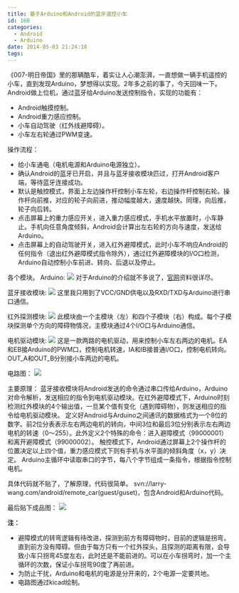 ```yaml
---
title: 基于Arduino和Android的蓝牙遥控小车
id: 160
categories:
  - Android
  - Arduino
date: 2014-05-03 21:24:18
tags:
---
```


《007-明日帝国》里的那辆酷车，着实让人心潮澎湃，一直想做一辆手机遥控的小车，直到发现Arduino，梦想得以实现。2年多之前的事了，今天回味一下。
Android做上位机，通过蓝牙给Arduino发送控制指令，实现的功能有：
- Android触摸控制。
- Android重力感应控制。
- 小车自动驾驶（红外线避障碍）。
- 小车左右轮通过PWM变速。

操作流程：
- 给小车通电（电机电源和Arduino电源独立）。
- 确认Android的蓝牙已开启，并且与蓝牙接收模块匹过，打开Android客户端，等待蓝牙连接成功。
- 默认是触控模式，界面上左边操作杆控制小车左轮，右边操作杆控制右轮。操作杆向前推，对应的轮子向前进，推动幅度越大，速度越快。同理，向后推，轮子向后转。
- 点击屏幕上的重力感应开关，进入重力感应模式，手机水平放置时，小车静止。手机向任意角度倾斜，Android会计算出左右轮的方向与速度，发送给Arduino。
- 点击屏幕上的自动驾驶开关，进入红外避障模式，此时小车不响应Android的任何指令（退出红外避障模式指令除外），通过红外避障模块的I/O口检测，Arduino自动控制小车前进、转向、后退以及停止。

各个模块。
Arduino:
![](//res.cloudinary.com/larry/image/upload/v1469545955/android_arduino_1_p4y3mr.png)
对于Arduino的介绍就不多说了，[官网](http://www.arduino.cc/)资料很详尽。

蓝牙接收模块:
![](//res.cloudinary.com/larry/image/upload/v1469545944/android_arduino_2_aourtz.png)
这里我只用到了VCC/GND供电以及RXD/TXD与Arduino进行串口通信。

红外探测模块:
![](//res.cloudinary.com/larry/image/upload/v1469545944/android_arduino_3_qy8rai.png)
此模块由一个主模块（左）和四个子模块（右）构成。每个子模块探测单个方向的障碍物情况，主模块通过4个I/O口与Arduino通信。

电机驱动模块:
![](//res.cloudinary.com/larry/image/upload/v1469545944/android_arduino_4_o1g8tf.png)
这是一款两路的电机驱动，用来控制小车左右两边的电机。EA和EB接Arduino的PWM口，控制电机转速，IA和IB接普通I/O口，控制电机转向。OUT\_A和OUT\_B分别接小车两边的电机。

电路图：
![](//res.cloudinary.com/larry/image/upload/v1469545948/android_arduino_5_khsarl.png)

主要原理：
蓝牙接收模块将Android发送的命令通过串口传给Arduino，Arduino对命令解析，发送相应的指令到电机驱动模块。在红外避障模式下，Arduino时刻检测红外模块的4个输出值，一旦某个值有变化（遇到障碍物），则发送相应的指令给电机驱动模块。
定义好Android与Arduino之间通讯的数据格式为一个8位的数字。前2位分表表示左右两边电机的转向，中间3位和最后3位分别表示左右两边电机的转速（0～255）。此外定义2个特殊的命令：进入避障模式（99000001）和离开避障模式（99000002）。
触控模式下，Android通过屏幕上2个操作杆的位置决定以上四个值，重力感应模式下则有手机与水平面的倾斜角度（x，y）决定。
Arduino主循环中读取串口的字节，每八个字节组成一条指令，根据指令控制电机。

具体代码就不贴了，了解原理，代码很简单。
svn://larry-wang.com/android/remote\_car(guest/guset)，包含Android和Arduino代码。

最后贴下成品图：
![](//res.cloudinary.com/larry/image/upload/q_40/v1469545962/android_arduino_car_y7icxz.png)

**注：**
- 避障模式的转弯逻辑有待改进，探测到前方有障碍物时，目前的逻辑是拐弯，直到前方没有障碍。但由于每方只有一个红外探头，且探测的距离有限，会导致小车只拐弯45度左右，此时还是不能前进的。可以在小车拐弯时，加一个主循环的次数，保证小车拐弯90度了再前进。
- 为防止干扰，Arduino和电机的电源是分开来的，2个电源一定要共地。
- 电路图通过kicad绘制。
